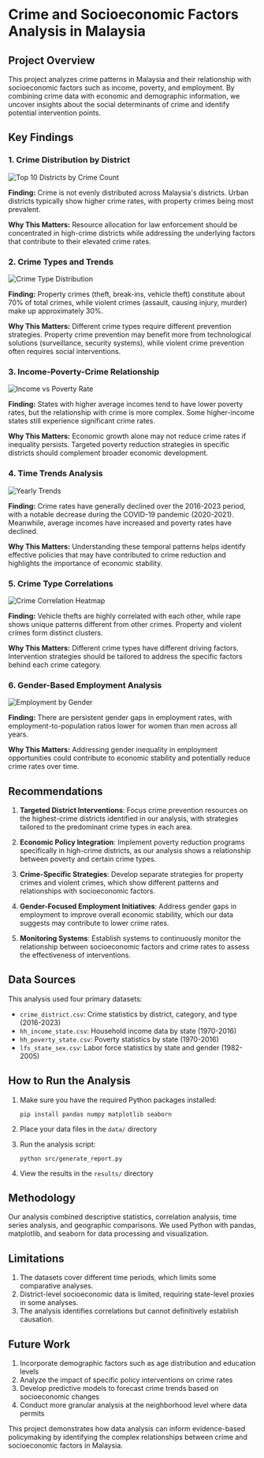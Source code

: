 # Crime and Socioeconomic Factors Analysis in Malaysia

## Project Overview

This project analyzes crime patterns in Malaysia and their relationship with socioeconomic factors such as income, poverty, and employment. By combining crime data with economic and demographic information, we uncover insights about the social determinants of crime and identify potential intervention points.

## Key Findings

### 1. Crime Distribution by District

![Top 10 Districts by Crime Count](results/top_districts.png)

**Finding:** Crime is not evenly distributed across Malaysia's districts. Urban districts typically show higher crime rates, with property crimes being most prevalent.

**Why This Matters:** Resource allocation for law enforcement should be concentrated in high-crime districts while addressing the underlying factors that contribute to their elevated crime rates.

### 2. Crime Types and Trends

![Crime Type Distribution](results/crime_types_pie.png)

**Finding:** Property crimes (theft, break-ins, vehicle theft) constitute about 70% of total crimes, while violent crimes (assault, causing injury, murder) make up approximately 30%.

**Why This Matters:** Different crime types require different prevention strategies. Property crime prevention may benefit more from technological solutions (surveillance, security systems), while violent crime prevention often requires social interventions.

### 3. Income-Poverty-Crime Relationship

![Income vs Poverty Rate](results/income_poverty_scatter.png)

**Finding:** States with higher average incomes tend to have lower poverty rates, but the relationship with crime is more complex. Some higher-income states still experience significant crime rates.

**Why This Matters:** Economic growth alone may not reduce crime rates if inequality persists. Targeted poverty reduction strategies in specific districts should complement broader economic development.

### 4. Time Trends Analysis

![Yearly Trends](results/yearly_trends.png)

**Finding:** Crime rates have generally declined over the 2016-2023 period, with a notable decrease during the COVID-19 pandemic (2020-2021). Meanwhile, average incomes have increased and poverty rates have declined.

**Why This Matters:** Understanding these temporal patterns helps identify effective policies that may have contributed to crime reduction and highlights the importance of economic stability.

### 5. Crime Type Correlations

![Crime Correlation Heatmap](results/crime_correlation.png)

**Finding:** Vehicle thefts are highly correlated with each other, while rape shows unique patterns different from other crimes. Property and violent crimes form distinct clusters.

**Why This Matters:** Different crime types have different driving factors. Intervention strategies should be tailored to address the specific factors behind each crime category.

### 6. Gender-Based Employment Analysis

![Employment by Gender](results/gender_employment.png)

**Finding:** There are persistent gender gaps in employment rates, with employment-to-population ratios lower for women than men across all years.

**Why This Matters:** Addressing gender inequality in employment opportunities could contribute to economic stability and potentially reduce crime rates over time.

## Recommendations

1. **Targeted District Interventions**: Focus crime prevention resources on the highest-crime districts identified in our analysis, with strategies tailored to the predominant crime types in each area.

2. **Economic Policy Integration**: Implement poverty reduction programs specifically in high-crime districts, as our analysis shows a relationship between poverty and certain crime types.

3. **Crime-Specific Strategies**: Develop separate strategies for property crimes and violent crimes, which show different patterns and relationships with socioeconomic factors.

4. **Gender-Focused Employment Initiatives**: Address gender gaps in employment to improve overall economic stability, which our data suggests may contribute to lower crime rates.

5. **Monitoring Systems**: Establish systems to continuously monitor the relationship between socioeconomic factors and crime rates to assess the effectiveness of interventions.

## Data Sources

This analysis used four primary datasets:
- `crime_district.csv`: Crime statistics by district, category, and type (2016-2023)
- `hh_income_state.csv`: Household income data by state (1970-2016)
- `hh_poverty_state.csv`: Poverty statistics by state (1970-2016)
- `lfs_state_sex.csv`: Labor force statistics by state and gender (1982-2005)

## How to Run the Analysis

1. Make sure you have the required Python packages installed:
   ```
   pip install pandas numpy matplotlib seaborn
   ```

2. Place your data files in the `data/` directory

3. Run the analysis script:
   ```
   python src/generate_report.py
   ```

4. View the results in the `results/` directory

## Methodology

Our analysis combined descriptive statistics, correlation analysis, time series analysis, and geographic comparisons. We used Python with pandas, matplotlib, and seaborn for data processing and visualization.

## Limitations

1. The datasets cover different time periods, which limits some comparative analyses.
2. District-level socioeconomic data is limited, requiring state-level proxies in some analyses.
3. The analysis identifies correlations but cannot definitively establish causation.

## Future Work

1. Incorporate demographic factors such as age distribution and education levels
2. Analyze the impact of specific policy interventions on crime rates
3. Develop predictive models to forecast crime trends based on socioeconomic changes
4. Conduct more granular analysis at the neighborhood level where data permits

This project demonstrates how data analysis can inform evidence-based policymaking by identifying the complex relationships between crime and socioeconomic factors in Malaysia.
